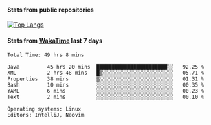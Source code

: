#### Stats from public repositories

[![Top Langs](https://github-readme-stats.vercel.app/api/top-langs/?username=hyoghurt&layout=compact&exclude_repo=multiserver,docker_compose&langs_count=6)](https://github.com/anuraghazra/github-readme-stats)

#### Stats from [WakaTime](https://wakatime.com/@hyoghurt) last 7 days
<!--START_SECTION:waka-->

```text
Total Time: 49 hrs 8 mins

Java         45 hrs 20 mins  ███████████████████████░░   92.25 %
XML          2 hrs 48 mins   █▒░░░░░░░░░░░░░░░░░░░░░░░   05.71 %
Properties   38 mins         ▒░░░░░░░░░░░░░░░░░░░░░░░░   01.31 %
Bash         10 mins         ░░░░░░░░░░░░░░░░░░░░░░░░░   00.35 %
YAML         6 mins          ░░░░░░░░░░░░░░░░░░░░░░░░░   00.23 %
Text         2 mins          ░░░░░░░░░░░░░░░░░░░░░░░░░   00.10 %

Operating systems: Linux
Editors: IntelliJ, Neovim
```

<!--END_SECTION:waka-->
